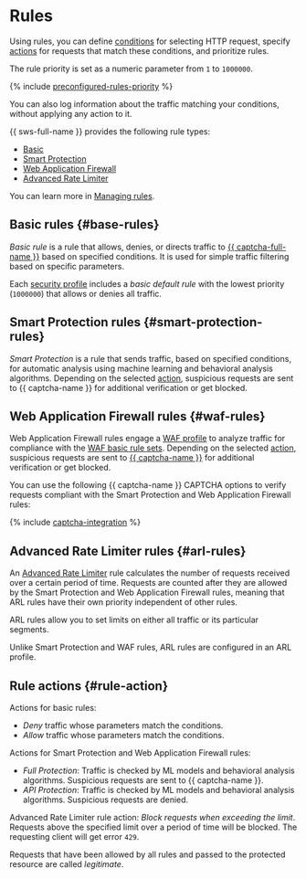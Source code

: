# Rules

Using rules, you can define [conditions](conditions.md) for selecting HTTP request, specify [actions](#rule-action) for requests that match these conditions, and prioritize rules.

The rule priority is set as a numeric parameter from `1` to `1000000`.

{% include [preconfigured-rules-priority](../../_includes/smartwebsecurity/preconfigured-rules-priority.md) %}

You can also log information about the traffic matching your conditions, without applying any action to it.

{{ sws-full-name }} provides the following rule types:
* [Basic](#base-rules)
* [Smart Protection](#smart-protection-rules)
* [Web Application Firewall](#waf-rules)
* [Advanced Rate Limiter](#arl-rules)

You can learn more in [Managing rules](../operations/#rules).

## Basic rules {#base-rules}

_Basic rule_ is a rule that allows, denies, or directs traffic to [{{ captcha-full-name }}](../../smartcaptcha/) based on specified conditions. It is used for simple traffic filtering based on specific parameters.

Each [security profile](profiles.md) includes a _basic default rule_ with the lowest priority (`1000000`) that allows or denies all traffic.

## Smart Protection rules {#smart-protection-rules}

_Smart Protection_ is a rule that sends traffic, based on specified conditions, for automatic analysis using machine learning and behavioral analysis algorithms. Depending on the selected [action](#rule-action), suspicious requests are sent to {{ captcha-name }} for additional verification or get blocked.

## Web Application Firewall rules {#waf-rules}

Web Application Firewall rules engage a [WAF profile](waf.md) to analyze traffic for compliance with the [WAF basic rule sets](waf.md#rules-set). Depending on the selected [action](#rule-action), suspicious requests are sent to [{{ captcha-name }}](../../smartcaptcha/) for additional verification or get blocked.

You can use the following {{ captcha-name }} CAPTCHA options to verify requests compliant with the Smart Protection and Web Application Firewall rules:

{% include [captcha-integration](../../_includes/smartwebsecurity/captcha-integration.md) %}

## Advanced Rate Limiter rules {#arl-rules}

An [Advanced Rate Limiter](arl.md) rule calculates the number of requests received over a certain period of time. Requests are counted after they are allowed by the Smart Protection and Web Application Firewall rules, meaning that ARL rules have their own priority independent of other rules.

ARL rules allow you to set limits on either all traffic or its particular segments.

Unlike Smart Protection and WAF rules, ARL rules are configured in an ARL profile.

## Rule actions {#rule-action}

Actions for basic rules:
* _Deny_ traffic whose parameters match the conditions.
* _Allow_ traffic whose parameters match the conditions.

Actions for Smart Protection and Web Application Firewall rules:
* _Full Protection_: Traffic is checked by ML models and behavioral analysis algorithms. Suspicious requests are sent to {{ captcha-name }}.
* _API Protection_: Traffic is checked by ML models and behavioral analysis algorithms. Suspicious requests are denied.

Advanced Rate Limiter rule action: _Block requests when exceeding the limit_. Requests above the specified limit over a period of time will be blocked. The requesting client will get error `429`.

Requests that have been allowed by all rules and passed to the protected resource are called _legitimate_.
